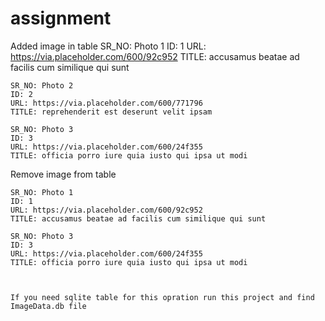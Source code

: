 # assignment

Added image in table
    SR_NO: Photo 1
    ID: 1
    URL: https://via.placeholder.com/600/92c952
    TITLE: accusamus beatae ad facilis cum similique qui sunt
    
    SR_NO: Photo 2
    ID: 2
    URL: https://via.placeholder.com/600/771796
    TITLE: reprehenderit est deserunt velit ipsam
    
    SR_NO: Photo 3
    ID: 3
    URL: https://via.placeholder.com/600/24f355
    TITLE: officia porro iure quia iusto qui ipsa ut modi



Remove image from table

    SR_NO: Photo 1
    ID: 1
    URL: https://via.placeholder.com/600/92c952
    TITLE: accusamus beatae ad facilis cum similique qui sunt
    
    SR_NO: Photo 3
    ID: 3
    URL: https://via.placeholder.com/600/24f355
    TITLE: officia porro iure quia iusto qui ipsa ut modi
    
    
    
    If you need sqlite table for this opration run this project and find ImageData.db file
